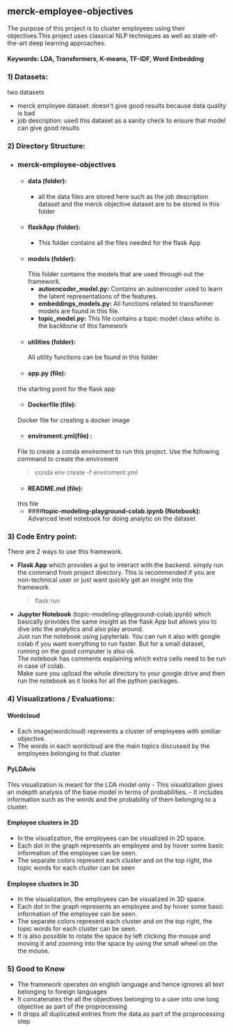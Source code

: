 ## merck-employee-objectives

The purpose of this project is to cluster employees using their objectives.This project uses classical NLP techniques as well as
state-of-the-art deep learning approaches. 
#### Keywords: LDA, Transformers, K-means, TF-IDF, Word Embedding

### 1) Datasets:

two datasets
- merck employee dataset: doesn't give good results because data quality is bad
- job description: used this dataset as a sanity check to ensure that model can give good results

### 2) Directory Structure:

- ### merck-employee-objectives
    - #### __data (folder):__
        - all the data files are stored here such as the job description dataset and the merck objective dataset are to be stored in this folder
    - #### __flaskApp (folder):__
        - This folder contains all the files needed for the flask App
    - #### __models (folder):__
        This folder contains the models that are used through out the framework.
        - __autoencoder_model.py:__ Contains an autoencoder used to learn the latent representations of the features.
        - __embeddings_models.py:__ All functions related to transformer models are found in this file.
        - __topic_model.py:__ This file contains a topic model class whihc is the backbone of this famework
    - #### __utilities (folder):__ 
        All utility functions can be found in this folder
    - #### __app.py (file):__ 
    the starting point for the flask app
    - #### __Dockerfile (file):__ 
    Docker file for creating a docker image
    - #### __enviroment.yml(file)__ : 
    File to create a conda enviroment to run this project. Use the following command to create the enviroment
    > conda env create -f enviroment.yml
    - #### __README.md (file):__ 
    this file
    - ####__topic-modeling-playground-colab.ipynb (Notebook):__ 
    Advanced level notebook for doing analytic on the dataset

### 3) Code Entry point:

There are 2 ways to use this framework.
- __Flask App__ which provides a gui to interact with the backend. simply run the command from project directory. This is recommended if you are non-technical user or just want quickly get an insight into the framework.
    > flask run

- __Jupyter Notebook__ (topic-modeling-playground-colab.ipynb) which basically provides the same insight as the flask App but allows you to dive into the analytics and also play around.\
 Just run the notebook using jupyterlab. You can run it also with google colab if you want everything to run faster. But for a small dataset, running on the good computer is also ok.\
  The notebook has comments explaining which extra cells need to be run in case of colab. \
  Make sure you upload the whole directory to your google drive and then run the notebook as it looks for all the python packages.
  
### 4) Visualizations / Evaluations:

#### Wordcloud
   - Each image(wordcloud) represents a cluster of employees with similiar objective.
   - The words in each wordcloud are the main topics discussed by the employees belonging to that cluster

#### PyLDAvis 
This visualization is meant for the LDA model only
    - This visualization gives an indepth analysis of the base model in terms of probabilities. 
    - It includes information such as the words and the probability of them belonging to a cluster.
#### Employee clusters in 2D
   - In the visualization, the employees can be visualized in 2D space. 
   - Each dot in the graph represents an employee and by hover some basic information of the employee can be seen.
   - The separate colors represent each cluster and on the top right, the topic words for each cluster can be seen
#### Employee clusters in 3D
   - In the visualization, the employees can be visualized in 3D space. 
   - Each dot in the graph represents an employee and by hover some basic information of the employee can be seen.
   - The separate colors represent each cluster and on the top right, the topic words for each cluster can be seen.
   - It is also possible to rotate the space by left clicking the mouse and moving it and zooming into the space by using the small
        wheel on the the mouse.

### 5) Good to Know
- The framework operates on english language and hence ignores all text belonging to foreign languages
- It concatenates the all the objectives belonging to a user into one long objective as part of the proprocessing
- It drops all duplicated entries from the data as part of the proprocessing step